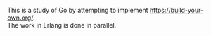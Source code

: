 This is a study of Go by attempting to implement https://build-your-own.org/.  
The work in Erlang is done in parallel.